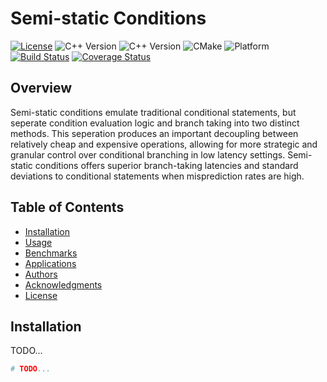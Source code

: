 # Semi-static Conditions

[![License](https://img.shields.io/badge/license-MIT-blue.svg)](https://github.com/your_username/your_library_name/blob/main/LICENSE)
![C++ Version](https://img.shields.io/badge/C%2B%2B-20-blue.svg)
![C++ Version](https://img.shields.io/badge/C%2B%2B-17-blue.svg)
![CMake](https://img.shields.io/badge/built%20with-CMake-orange.svg)
![Platform](https://img.shields.io/badge/platform-Linux%20%7C%20macOS%20%7C%20Windows-lightgrey.svg)
[![Build Status](https://travis-ci.com/your_username/your_library_name.svg?branch=main)](https://travis-ci.com/your_username/your_library_name)
[![Coverage Status](https://coveralls.io/repos/github/your_username/your_library_name/badge.svg?branch=main)](https://coveralls.io/github/your_username/your_library_name?branch=main)

## Overview

Semi-static conditions emulate traditional conditional statements, but seperate condition evaluation logic and branch taking into two distinct methods. This seperation produces an important decoupling between
relatively cheap and expensive operations,  allowing for more strategic and granular control over conditional branching in low latency settings. Semi-static conditions offers superior branch-taking latencies
and standard deviations to conditional statements when misprediction rates are high.

## Table of Contents

- [Installation](#installation)
- [Usage](#usage)
- [Benchmarks](#benchmarks)
- [Applications](#applications)
- [Authors](#authors)
- [Acknowledgments](#acknowledgments)
- [License](#license)

## Installation

TODO...

```bash
# TODO...
